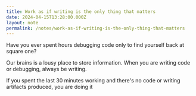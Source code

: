 ```yaml
---
title: Work as if writing is the only thing that matters
date: 2024-04-15T13:28:00.000Z
layout: note
permalink: /notes/work-as-if-writing-is-the-only-thing-that-matters
---
```



Have you ever spent hours debugging code only to find yourself back at square one?


Our brains is a lousy place to store information. When you are writing code or debugging, always be writing.


If you spent the last 30 minutes working and there's no code or writing artifacts produced, you are doing it

